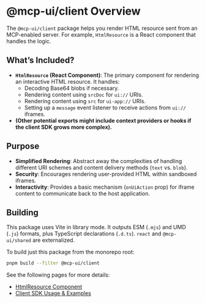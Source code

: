 # @mcp-ui/client Overview

The `@mcp-ui/client` package helps you render HTML resource sent from an MCP-enabled server. For example, `HtmlResource` is a React component that handles the logic.

## What’s Included?

- **`HtmlResource` (React Component)**:
  The primary component for rendering an interactive HTML resource. It handles:
  - Decoding Base64 blobs if necessary.
  - Rendering content using `srcDoc` for `ui://` URIs.
  - Rendering content using `src` for `ui-app://` URIs.
  - Setting up a `message` event listener to receive actions from `ui://` iframes.
- **(Other potential exports might include context providers or hooks if the client SDK grows more complex).**

## Purpose

- **Simplified Rendering**: Abstract away the complexities of handling different URI schemes and content delivery methods (`text` vs. `blob`).
- **Security**: Encourages rendering user-provided HTML within sandboxed iframes.
- **Interactivity**: Provides a basic mechanism (`onUiAction` prop) for iframe content to communicate back to the host application.

## Building

This package uses Vite in library mode. It outputs ESM (`.mjs`) and UMD (`.js`) formats, plus TypeScript declarations (`.d.ts`). `react` and `@mcp-ui/shared` are externalized.

To build just this package from the monorepo root:

```bash
pnpm build --filter @mcp-ui/client
```

See the following pages for more details:

- [HtmlResource Component](./html-resource.md)
- [Client SDK Usage & Examples](./usage-examples.md)
